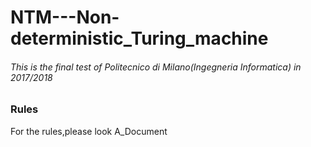 # NTM---Non-deterministic_Turing_machine
###### This is the final test of Politecnico di Milano(Ingegneria Informatica) in 2017/2018

### Rules
For the rules,please look A_Document
